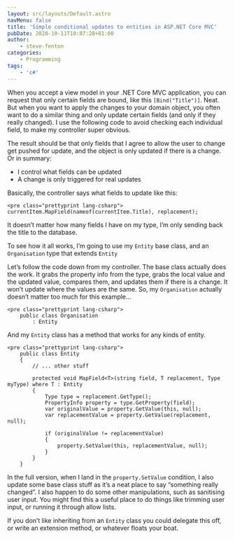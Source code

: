 ```yaml
---
layout: src/layouts/Default.astro
navMenu: false
title: 'Simple conditional updates to entities in ASP.NET Core MVC'
pubDate: 2020-10-11T10:07:28+01:00
author:
    - steve-fenton
categories:
    - Programming
tags:
    - 'c#'
---
```


When you accept a view model in your .NET Core MVC application, you can request that only certain fields are bound, like this `[Bind("Title")]`. Neat. But when you want to apply the changes to your domain object, you often want to do a similar thing and only update certain fields (and only if they really changed). I use the following code to avoid checking each individual field, to make my controller super obvious.

The result should be that only fields that I agree to allow the user to change get pushed for update, and the object is only updated if there is a change. Or in summary:

- I control what fields can be updated
- A change is only triggered for real updates

Basically, the controller says what fields to update like this:

```
<pre class="prettyprint lang-csharp">
currentItem.MapField(nameof(currentItem.Title), replacement);
```

It doesn’t matter how many fields I have on my type, I’m only sending back the title to the database.

To see how it all works, I’m going to use my `Entity` base class, and an `Organisation` type that extends `Entity`

Let’s follow the code down from my controller. The base class actually does the work. It grabs the property info from the type, grabs the local value and the updated value, compares them, and updates them if there is a change. It won’t update where the values are the same. So, my `Organisation` actually doesn’t matter too much for this example…

```
<pre class="prettyprint lang-csharp">
    public class Organisation
        : Entity
```

And my `Entity` class has a method that works for any kinds of entity.

```
<pre class="prettyprint lang-csharp">
    public class Entity
    {
        // ... other stuff

        protected void MapField<T>(string field, T replacement, Type myType) where T : Entity
        {
            Type type = replacement.GetType();
            PropertyInfo property = type.GetProperty(field);
            var originalValue = property.GetValue(this, null);
            var replacementValue = property.GetValue(replacement, null);

            if (originalValue != replacementValue)
            {
                property.SetValue(this, replacementValue, null);
            }
        }
    }
```

In the full version, when I land in the `property.SetValue` condition, I also update some base class stuff as it’s a neat place to say “something really changed”. I also happen to do some other manipulations, such as sanitising user input. You might find this a useful place to do things like trimming user input, or running it through allow lists.

If you don’t like inheriting from an `Entity` class you could delegate this off, or write an extension method, or whatever floats your boat.